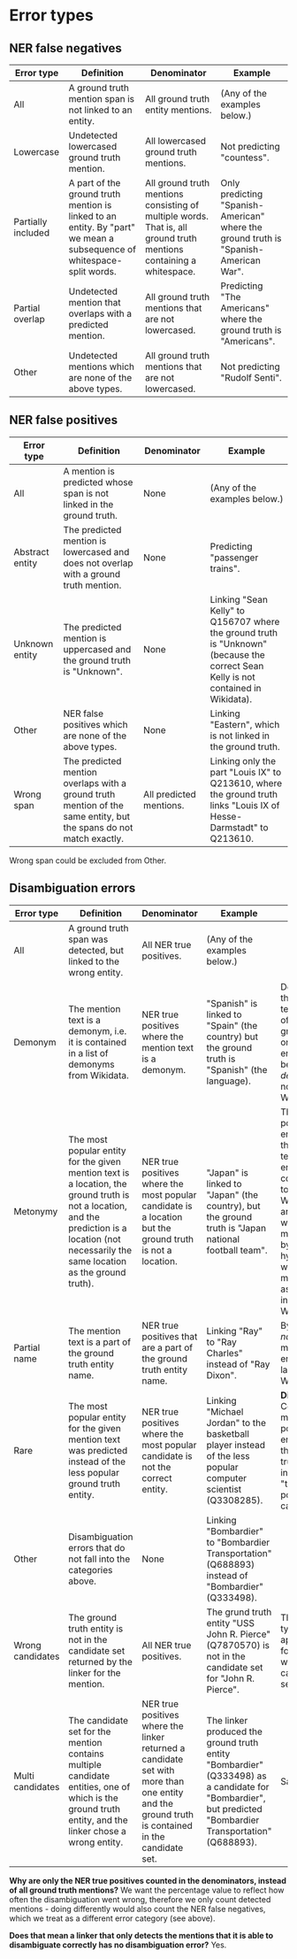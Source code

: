 # Error types

## NER false negatives

| Error type | Definition                                                                                                            | Denominator                                                                                                         | Example                                                                              | 
| --- |-----------------------------------------------------------------------------------------------------------------------|---------------------------------------------------------------------------------------------------------------------|--------------------------------------------------------------------------------------|
| All | A ground truth mention span is not linked to an entity.                                                               | All ground truth entity mentions.                                                                                   | (Any of the examples below.) 
| Lowercase | Undetected lowercased ground truth mention.                                                                           | All lowercased ground truth mentions.                                                                               | Not predicting "countess".                                                           |
| Partially included | A part of the ground truth mention is linked to an entity. By "part" we mean a subsequence of whitespace-split words. | All ground truth mentions consisting of multiple words. That is, all ground truth mentions containing a whitespace. | Only predicting "Spanish-American" where the ground truth is "Spanish-American War". |
| Partial overlap | Undetected mention that overlaps with a predicted mention.                                                            | All ground truth mentions that are not lowercased.                                                                  | Predicting "The Americans" where the ground truth is "Americans".                    
| Other | Undetected mentions which are none of the above types.                                                                | All ground truth mentions that are not lowercased.                                                                  | Not predicting "Rudolf Senti".  

## NER false positives

| Error type      | Definition                                                                                                         | Denominator             | Example                                                                                                                             | 
|-----------------|--------------------------------------------------------------------------------------------------------------------|-------------------------|-------------------------------------------------------------------------------------------------------------------------------------|
| All | A mention is predicted whose span is not linked in the ground truth. | None | (Any of the examples below.) 
| Abstract entity | The predicted mention is lowercased and does not overlap with a ground truth mention.                              | None                    | Predicting "passenger trains".                                                                                                      |
| Unknown entity  | The predicted mention is uppercased and the ground truth is "Unknown".                                             | None                    | Linking "Sean Kelly" to Q156707 where the ground truth is "Unknown"  (because the correct Sean Kelly is not contained in Wikidata). |
| Other           | NER false positives which are none of the above types.                                                             | None                    | Linking "Eastern", which is not linked in the ground truth.                                                                         |
| Wrong span      | The predicted mention overlaps with a ground truth mention of the same entity, but the spans do not match exactly. | All predicted mentions. | Linking only the part "Louis IX" to Q213610, where the ground truth links "Louis IX of Hesse-Darmstadt" to Q213610.                 |

Wrong span could be excluded from Other.

## Disambiguation errors

| Error type       | Definition                                                                                                                                                                                      | Denominator                                                                                                                                   | Example                                                                                                                                                  | Misc                                                                                                                                                                                            |
|------------------|-------------------------------------------------------------------------------------------------------------------------------------------------------------------------------------------------|-----------------------------------------------------------------------------------------------------------------------------------------------|----------------------------------------------------------------------------------------------------------------------------------------------------------|-------------------------------------------------------------------------------------------------------------------------------------------------------------------------------------------------|
| All              | A ground truth span was detected, but linked to the wrong entity.                                                                                                                               | All NER true positives.                                                                                                                       | (Any of the examples below.)                                                                                                                             |                                                                                                                                                                                                 |
| Demonym          | The mention text is a demonym, i.e. it is contained in a list of demonyms from Wikidata.                                                                                                        | NER true positives where the mention text is a demonym.                                                                                       | "Spanish" is linked to "Spain" (the country) but the ground truth is "Spanish" (the language).                                                           | Defined by the mention text instead of the ground truth or predicted entity because *demonym* is not a type in Wikidata.                                                                        |
| Metonymy         | The most popular entity for the given mention text is a location, the ground truth is not a location, and the prediction is a location (not necessarily the same location as the ground truth). | NER true positives where the most popular candidate is a location but the ground truth is not a location.                                     | "Japan" is linked to "Japan" (the country), but the ground truth is "Japan national football team".                                                      | The most popular entity for the mention text is the entity that corresponds to the Wikipedia article that was linked most often by a hyperlink with the mention text as link text in Wikipedia. |
| Partial name     | The mention text is a part of the ground truth entity name.                                                                                                                                     | NER true positives that are a part of the ground truth entity name.                                                                           | Linking "Ray" to "Ray Charles" instead of "Ray Dixon".                                                                                                   | By *entity name* we mean the entity's label in Wikidata.                                                                                                                                        |
| Rare             | The most popular entity for the given mention text was predicted instead of the less popular ground truth entity.                                                                               | NER true positives where the most popular candidate is not the correct entity.                                                                | Linking "Michael Jordan" to the basketball player instead of the less popular computer scientist (Q3308285).                                             | **Discuss:** Could be "a more popular entity than the ground truth entity" instead of "the most popular candidate".                                                                             |
| Other            | Disambiguation errors that do not fall into the categories above.                                                                                                                               | None                                                                                                                                          | Linking "Bombardier" to "Bombardier Transportation" (Q688893) instead of "Bombardier" (Q333498).                                                         |
| Wrong candidates | The ground truth entity is not in the candidate set returned by the linker for the mention.                                                                                                     | All NER true positives.                                                                                                                       | The grund truth entity "USS John R. Pierce" (Q7870570) is not in the candidate set for "John R. Pierce".                                                 | This error type is only applicable for linkers which return candidate sets.                                                                                                                     |
| Multi candidates | The candidate set for the mention contains multiple candidate entities, one of which is the ground truth entity, and the linker chose a wrong entity.                                           | NER true positives where the linker returned a candidate set with more than one entity and the ground truth is contained in the candidate set. | The linker produced the ground truth entity "Bombardier" (Q333498) as a candidate for "Bombardier", but predicted "Bombardier Transportation" (Q688893). | Same.                                                                                                                                                                                           | 

**Why are only the NER true positives counted in the denominators, instead of all ground truth mentions?**
We want the percentage value to reflect how often the disambiguation went wrong, therefore we only count detected mentions -
doing differently would also count the NER false negatives, which we treat as a different error category (see above).

**Does that mean a linker that only detects the mentions that it is able to disambiguate correctly has no disambiguation error?** Yes.